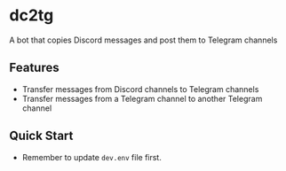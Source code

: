 # dc2tg
A bot that copies Discord messages and post them to Telegram channels

## Features

* Transfer messages from Discord channels to Telegram channels
* Transfer messages from a Telegram channel to another Telegram channel

## Quick Start

* Remember to update `dev.env` file first.